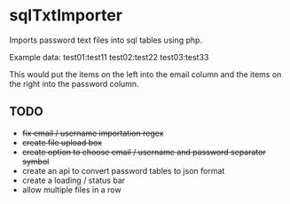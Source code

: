 # sqlTxtImporter
Imports password text files into sql tables using php.

Example data:
test01:test11
test02:test22
test03:test33

This would put the items on the left into the email column and the items on the right into the password column.

## TODO

* ~~fix email / username importation regex~~
* ~~create file upload box~~
* ~~create option to choose email / username and password separator symbol~~
* create an api to convert password tables to json format
* create a loading / status bar
* allow multiple files in a row
